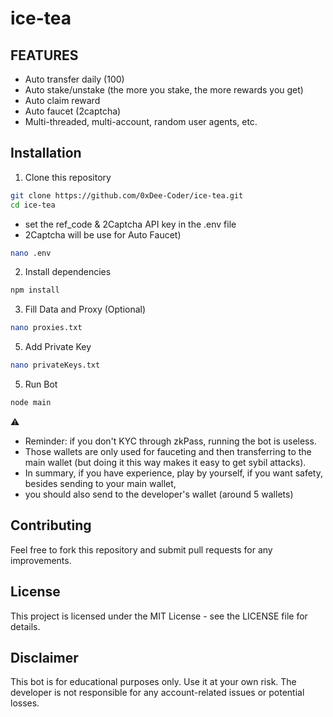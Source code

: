 # ice-tea

## FEATURES
- Auto transfer daily (100)
- Auto stake/unstake (the more you stake, the more rewards you get)
- Auto claim reward
- Auto faucet (2captcha)
- Multi-threaded, multi-account, random user agents, etc.


## Installation

1. Clone this repository

```bash
git clone https://github.com/0xDee-Coder/ice-tea.git
cd ice-tea
```
- set the ref_code & 2Captcha API key in the .env file 
- 2Captcha will be use for Auto Faucet)
```bash
nano .env
```
2. Install dependencies
```bash
npm install
```
3. Fill Data and Proxy (Optional)

```bash
nano proxies.txt
```
5. Add Private Key
```bash
nano privateKeys.txt
```
5. Run Bot
```bash
node main
```
⚠️
- Reminder: if you don't KYC through zkPass, running the bot is useless. 
- Those wallets are only used for fauceting and then transferring to the main wallet (but doing it this way makes it easy to get sybil attacks). 
- In summary, if you have experience, play by yourself, if you want safety, besides sending to your main wallet,
- you should also send to the developer's wallet (around 5 wallets)

## Contributing

Feel free to fork this repository and submit pull requests for any improvements.

## License

This project is licensed under the MIT License - see the LICENSE file for details.

## Disclaimer

This bot is for educational purposes only. Use it at your own risk. The developer is not responsible for any account-related issues or potential losses.
